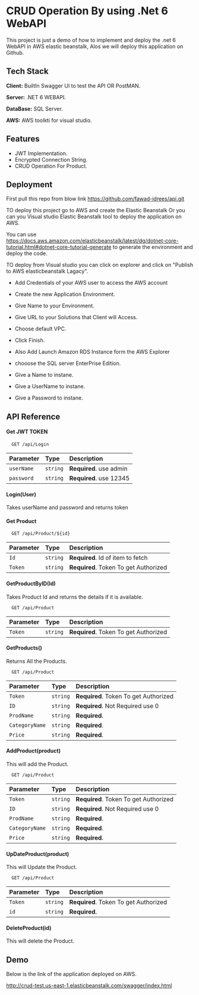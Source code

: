 
# CRUD Operation By using .Net 6 WebAPI

This project is just a demo of how to implement and deploy the .net 6 WebAPI in  AWS elastic beanstalk, Alos we will deploy this application on Github.




## Tech Stack

**Client:** BuiltIn Swagger UI to test the API OR PostMAN.

**Server:** .NET 6 WEBAPI.

**DataBase:** SQL Server.

**AWS:** AWS toolkti for visual studio.




## Features

- JWT Implementation.
- Encrypted Connection String.
- CRUD Operation For Product.

## Deployment

First pull this repo from blow link https://github.com/fawad-idrees/api.git

TO deploy this project go to AWS and create the Elastic Beanstalk Or you can you Visual studio Elastic Beanstalk tool to deploy the application on AWS.

You can use https://docs.aws.amazon.com/elasticbeanstalk/latest/dg/dotnet-core-tutorial.html#dotnet-core-tutorial-generate to generate the environment and deploy the code.


TO deploy from Visual studio you can click on explorer and click on "Publish to AWS elasticbeanstalk Lagacy".

- Add Credentials of your AWS user to access the AWS account
- Create the new Application Environment.
- Give Name to your Environment.
- Give URL to your Solutions that Client will Access.
- Choose default VPC.
- Click Finish.


- Also Add Launch Amazon RDS Instance form the AWS Explorer 
- chooose the SQL server EnterPrise Edition.
- Give a Name to instane.
- Give a UserName to instane.
- Give a Password to instane.







## API Reference

#### Get JWT TOKEN 

```http
  GET /api/Login
```

| Parameter | Type     | Description                |
| :-------- | :------- | :------------------------- |
| `userName` | `string` | **Required**. use admin |
| `password` | `string` | **Required**. use 12345 |


#### Login(User)
Takes userName and password and returns token 

#### Get Product

```http
  GET /api/Product/${id}
```

| Parameter | Type     | Description                       |
| :-------- | :------- | :-------------------------------- |
| `Id`      | `string` | **Required**. Id of item to fetch |
| `Token`      | `string` | **Required**. Token To get Authorized |

#### GetProductByID(Id)

Takes Product Id and returns the details if it is available.



```http
  GET /api/Product
```

| Parameter | Type     | Description                       |
| :-------- | :------- | :-------------------------------- |
| `Token`      | `string` | **Required**. Token To get Authorized |

#### GetProducts()

Returns  All the Products.


```http
  GET /api/Product
```

| Parameter | Type     | Description                       |
| :-------- | :------- | :-------------------------------- |
| `Token`      | `string` | **Required**. Token To get Authorized |
| `ID`      | `string` | **Required**. Not Required use 0 |
| `ProdName`      | `string` | **Required**. |
| `CategoryName`      | `string` | **Required**. |
| `Price`      | `string` | **Required**. |

#### AddProduct(product)

This will add the Product.



```http
  GET /api/Product
```

| Parameter | Type     | Description                       |
| :-------- | :------- | :-------------------------------- |
| `Token`      | `string` | **Required**. Token To get Authorized |
| `ID`      | `string` | **Required**. Not Required use 0 |
| `ProdName`      | `string` | **Required**. |
| `CategoryName`      | `string` | **Required**. |
| `Price`      | `string` | **Required**. |

#### UpDateProduct(product)

This will Update the Product.



```http
  GET /api/Product
```

| Parameter | Type     | Description                       |
| :-------- | :------- | :-------------------------------- |
| `Token`      | `string` | **Required**. Token To get Authorized |
| `id`      | `string` | **Required**.  |

#### DeleteProduct(id)

This will delete the Product.





## Demo

Below is the link of the application deployed on AWS.


http://crud-test.us-east-1.elasticbeanstalk.com/swagger/index.html

